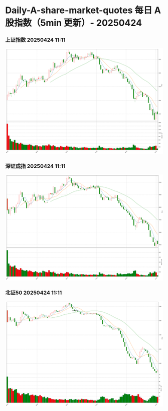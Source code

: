 
# Daily-A-share-market-quotes 每日 A 股指数（5min 更新）- 20250424

### 上证指数 20250424 11:11
![](./fig/2025/4/20250424-sh000001.png)

### 深证成指 20250424 11:11
![](./fig/2025/4/20250424-sz399001.png)

### 北证50 20250424 11:11
![](./fig/2025/4/20250424-bj899050.png)
